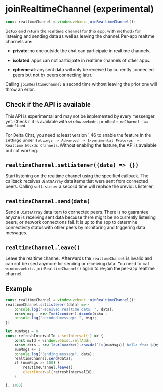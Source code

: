 # joinRealtimeChannel (experimental)

```js
const realtimeChannel = window.webxdc.joinRealtimeChannel();
```

Setup and return the realtime channel for this app,
with methods for listening and sending data as well as leaving the channel. 
Per-app realtime channels are: 

- **private**: no one outside the chat can participate in realtime channels. 

- **isolated**: apps can not participate in realtime channels of other apps. 

- **ephemeral**: any sent data will only be received by currently
  connected peers but not by peers connecting later.

Calling `joinRealtimeChannel` a second time without leaving the prior one
will throw an error.

## Check if the API is available

This API is experimental and may not be implemented by every messenger yet.
Check if it is available with `window.webxdc.joinRealtimeChannel !== undefined`
 
For Delta Chat, you need at least version 1.46 to enable the feature
in the settings under `Settings -> Advanced -> Experimental Features -> Realtime Webxdc Channels`.
Without enabling the feature, the API is available but not working.

## `realtimeChannel.setListener((data) => {})` 

Start listening on the realtime channel using the specified callback. 
The callback receives `Uint8Array` data items that were sent from connected peers. 
Calling `setListener` a second time will replace the previous listener. 


## `realtimeChannel.send(data)` 

Send a `Uint8Array` data item to connected peers. 
There is no guarantee anyone is receiving sent data
because there might be no currently listening peers,
or network connections fail. 
It is up to the app to determine connectivity status with other peers
by monitoring and triggering data messages. 


## `realtimeChannel.leave()`

Leave the realtime channel. 
Afterwards the `realtimeChannel` is invalid and 
can not be used anymore for sending or receiving data.
You need to call `window.webxdc.joinRealtimeChannel()` again
to re-join the per-app realtime channel. 

## Example 

```js
const realtimeChannel = window.webxdc.joinRealtimeChannel();
realtimeChannel.setListener((data) => {
    console.log("Received realtime data: ", data);
    const msg = new TextDecoder().decode(data);
    console.log("decoded message: ", msg);
})

let numMsgs = 0
const refreshIntervalId = setInterval(() => {
    const myId = window.webxdc.selfAddr;
    const data = new TextEncoder().encode(`[${numMsgs}] hello from ${myId}`);
    numMsgs += 1
    console.log("Sending message", data);
    realtimeChannel.send(data);
    if (numMsgs >= 100) {
        realtimeChannel.leave();
        clearInterval(refreshIntervalId);
    }

}, 1000)
```
